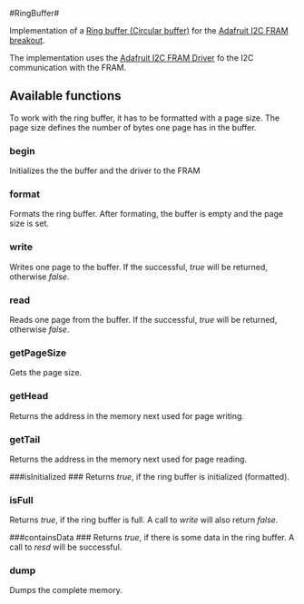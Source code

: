 #RingBuffer#

Implementation of a [Ring buffer (Circular buffer)](https://en.wikipedia.org/wiki/Circular_buffer) for the
[Adafruit I2C FRAM breakout](http://www.adafruit.com/products/1895).

The implementation uses the [Adafruit I2C FRAM Driver](https://github.com/adafruit/Adafruit_FRAM_I2C) fo the I2C communication with the FRAM.

## Available functions ##

To work with the ring buffer, it has to be formatted with a page size. The page size defines the number of bytes one page has in the buffer.

### begin ###
Initializes the the buffer and the driver to the FRAM

### format ###
Formats the ring buffer. After formating, the buffer is empty and the page size is set.

### write ###
Writes one page to the buffer. If the successful, _true_ will be returned, otherwise _false_.

### read ###
Reads one page from the buffer. If the successful, _true_ will be returned, otherwise _false_.

### getPageSize ###
Gets the page size.

### getHead ###
Returns the address in the memory next used for page writing.

### getTail ###
Returns the address in the memory next used for page reading.

###isInitialized ###
Returns _true_, if the ring buffer is initialized (formatted).

### isFull ###
Returns _true_, if the ring buffer is full. A call to _write_ will also return _false_.

###containsData	###
Returns _true_, if there is some data in the ring buffer. A call to _resd_ will be successful.

### dump ###
Dumps the complete memory.


